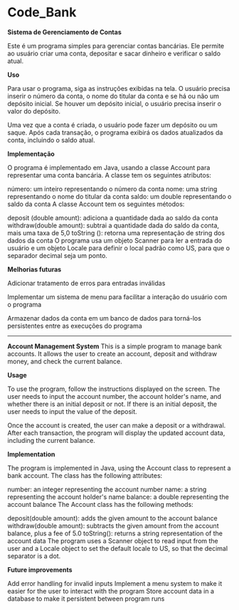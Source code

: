 # Code_Bank
**Sistema de Gerenciamento de Contas**

Este é um programa simples para gerenciar contas bancárias. Ele permite ao usuário criar uma conta, depositar e sacar dinheiro e verificar o saldo atual.

**Uso**

Para usar o programa, siga as instruções exibidas na tela. O usuário precisa inserir o número da conta, o nome do titular da conta e se há ou não um depósito inicial. Se houver um depósito inicial, o usuário precisa inserir o valor do depósito.

Uma vez que a conta é criada, o usuário pode fazer um depósito ou um saque. Após cada transação, o programa exibirá os dados atualizados da conta, incluindo o saldo atual.

**Implementação**

O programa é implementado em Java, usando a classe Account para representar uma conta bancária. A classe tem os seguintes atributos:

número: um inteiro representando o número da conta
nome: uma string representando o nome do titular da conta
saldo: um double representando o saldo da conta
A classe Account tem os seguintes métodos:

deposit (double amount): adiciona a quantidade dada ao saldo da conta
withdraw(double amount): subtrai a quantidade dada do saldo da conta, mais uma taxa de 5,0
toString (): retorna uma representação de string dos dados da conta
O programa usa um objeto Scanner para ler a entrada do usuário e um objeto Locale para definir o local padrão como US, para que o separador decimal seja um ponto.

**Melhorias futuras**

Adicionar tratamento de erros para entradas inválidas

Implementar um sistema de menu para facilitar a interação do usuário com o programa

Armazenar dados da conta em um banco de dados para torná-los persistentes entre as execuções do programa

-------------------
**Account Management System**
This is a simple program to manage bank accounts. It allows the user to create an account, deposit and withdraw money, and check the current balance.

**Usage**

To use the program, follow the instructions displayed on the screen. The user needs to input the account number, the account holder's name, and whether there is an initial deposit or not. If there is an initial deposit, the user needs to input the value of the deposit.

Once the account is created, the user can make a deposit or a withdrawal. After each transaction, the program will display the updated account data, including the current balance.

**Implementation**

The program is implemented in Java, using the Account class to represent a bank account. The class has the following attributes:

number: an integer representing the account number
name: a string representing the account holder's name
balance: a double representing the account balance
The Account class has the following methods:

deposit(double amount): adds the given amount to the account balance
withdraw(double amount): subtracts the given amount from the account balance, plus a fee of 5.0
toString(): returns a string representation of the account data
The program uses a Scanner object to read input from the user and a Locale object to set the default locale to US, so that the decimal separator is a dot.

**Future improvements**

Add error handling for invalid inputs
Implement a menu system to make it easier for the user to interact with the program
Store account data in a database to make it persistent between program runs

